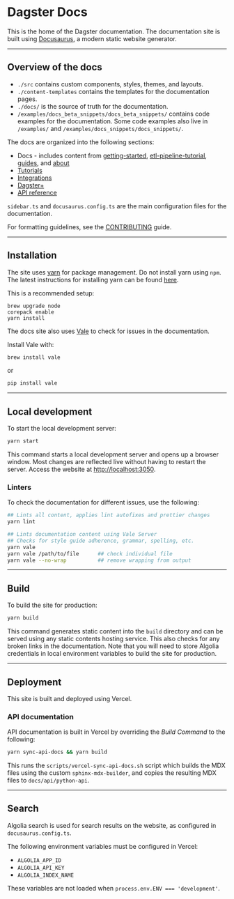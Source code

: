 # Dagster Docs

This is the home of the Dagster documentation. The documentation site is built using [Docusaurus](https://docusaurus.io/), a modern static website generator.

---

## Overview of the docs

- `./src` contains custom components, styles, themes, and layouts.
- `./content-templates` contains the templates for the documentation pages.
- `./docs/` is the source of truth for the documentation.
- `/examples/docs_beta_snippets/docs_beta_snippets/` contains code examples for the documentation. Some code examples also live in `/examples/` and `/examples/docs_snippets/docs_snippets/`.

The docs are organized into the following sections:

- Docs - includes content from [getting-started](./docs/getting-started/), [etl-pipeline-tutorial](./docs/etl-pipeline-tutorial/), [guides](./docs/guides/), and [about](./docs/about/)
- [Tutorials](./docs/tutorials/)
- [Integrations](./docs/integrations/)
- [Dagster+](./docs/dagster-plus/)
- [API reference](./docs/api/)

`sidebar.ts` and `docusaurus.config.ts` are the main configuration files for the documentation.

For formatting guidelines, see the [CONTRIBUTING](CONTRIBUTING.md) guide.

---

## Installation

The site uses [yarn](https://yarnpkg.com/) for package management. Do not install yarn using `npm`.
The latest instructions for installing yarn can be found [here](https://yarnpkg.com/getting-started/install).

This is a recommended setup:

```
brew upgrade node
corepack enable
yarn install
```

The docs site also uses [Vale](https://vale.sh/) to check for issues in the documentation.

Install Vale with:

```bash
brew install vale
```

or

```bash
pip install vale
```

---

## Local development

To start the local development server:

```bash
yarn start
```

This command starts a local development server and opens up a browser window. Most changes are reflected live without having to restart the server. Access the website at [http://localhost:3050](http://localhost:3050).

### Linters

To check the documentation for different issues, use the following:

```bash
## Lints all content, applies lint autofixes and prettier changes
yarn lint

## Lints documentation content using Vale Server
## Checks for style guide adherence, grammar, spelling, etc.
yarn vale
yarn vale /path/to/file      ## check individual file
yarn vale --no-wrap          ## remove wrapping from output
```

---

## Build

To build the site for production:

```bash
yarn build
```

This command generates static content into the `build` directory and can be served using any static contents hosting service. This also checks for any broken links in the documentation. Note that you will need to store Algolia credentials in local environment variables to build the site for production.

---

## Deployment

This site is built and deployed using Vercel.

### API documentation

API documentation is built in Vercel by overriding the _Build Command_ to the following:

```sh
yarn sync-api-docs && yarn build
```

This runs the `scripts/vercel-sync-api-docs.sh` script which builds the MDX files using the custom `sphinx-mdx-builder`, and copies the resulting MDX files to `docs/api/python-api`.

---

## Search

Algolia search is used for search results on the website, as configured in `docusaurus.config.ts`.

The following environment variables must be configured in Vercel:

- `ALGOLIA_APP_ID`
- `ALGOLIA_API_KEY`
- `ALGOLIA_INDEX_NAME`

These variables are not loaded when `process.env.ENV === 'development'`.
